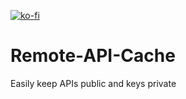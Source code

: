 [![ko-fi](https://ko-fi.com/img/githubbutton_sm.svg)](https://ko-fi.com/E1E4O0VLC)
# Remote-API-Cache
Easily keep APIs public and keys private
